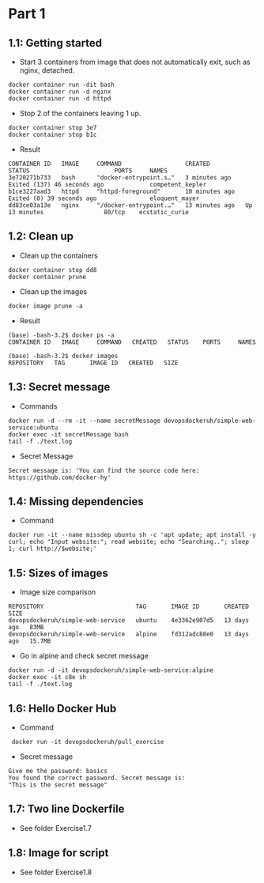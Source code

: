 # Part 1

## 1.1: Getting started

- Start 3 containers from image that does not automatically exit, such as nginx, detached.

```shell
docker container run -dit bash
docker container run -d nginx
docker container run -d httpd
```

- Stop 2 of the containers leaving 1 up.

```shell
docker container stop 3e7 
docker container stop b1c 
```

- Result

```shell
CONTAINER ID   IMAGE     COMMAND                  CREATED          STATUS                        PORTS     NAMES
3e720271b733   bash      "docker-entrypoint.s…"   3 minutes ago    Exited (137) 46 seconds ago             competent_kepler
b1ce3227aad3   httpd     "httpd-foreground"       10 minutes ago   Exited (0) 39 seconds ago               eloquent_mayer
dd83ce03a13e   nginx     "/docker-entrypoint.…"   13 minutes ago   Up 13 minutes                 80/tcp    ecstatic_curie
```

## 1.2: Clean up

- Clean up the containers

```shell
docker container stop dd8
docker container prune
```

- Clean up the images 
    
```shell
docker image prune -a
```

- Result
    
```shell
(base) -bash-3.2$ docker ps -a
CONTAINER ID   IMAGE     COMMAND   CREATED   STATUS    PORTS     NAMES
```

```shell
(base) -bash-3.2$ docker images
REPOSITORY   TAG       IMAGE ID   CREATED   SIZE
```

## 1.3: Secret message

- Commands

```shell
docker run -d --rm -it --name secretMessage devopsdockeruh/simple-web-service:ubuntu
docker exec -it secretMessage bash
tail -f ./text.log
```

- Secret Message

```shell
Secret message is: 'You can find the source code here: https://github.com/docker-hy'
```

## 1.4: Missing dependencies

- Command

```shell
docker run -it --name missdep ubuntu sh -c 'apt update; apt install -y curl; echo "Input website:"; read website; echo "Searching.."; sleep 1; curl http://$website;'
```
## 1.5: Sizes of images

- Image size comparison

```shell
REPOSITORY                          TAG       IMAGE ID       CREATED       SIZE
devopsdockeruh/simple-web-service   ubuntu    4e3362e907d5   13 days ago   83MB
devopsdockeruh/simple-web-service   alpine    fd312adc88e0   13 days ago   15.7MB
```

- Go in alpine and check secret message

```shell
docker run -d -it devopsdockeruh/simple-web-service:alpine
docker exec -it c8e sh
tail -f ./text.log
```

## 1.6: Hello Docker Hub

- Command

```shell
 docker run -it devopsdockeruh/pull_exercise
```

- Secret message

```shell
Give me the password: basics
You found the correct password. Secret message is:
"This is the secret message"
```

## 1.7: Two line Dockerfile

- See folder Exercise1.7

## 1.8: Image for script

- See folder Exercise1.8
